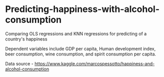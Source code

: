 # Predicting-happiness-with-alcohol-consumption

Comparing OLS regressions and KNN regressions for predicting of a country's happiness

Dependent variables include GDP per capita, Human development index, beer consumption, wine consumption, and spirit consumption per capita.

Data source - https://www.kaggle.com/marcospessotto/happiness-and-alcohol-consumption
